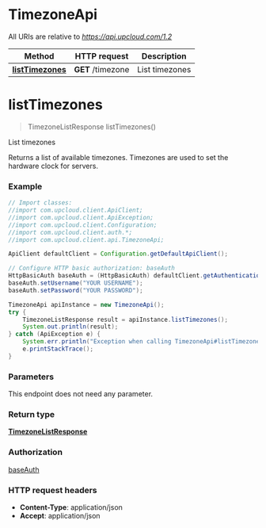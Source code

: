 # TimezoneApi

All URIs are relative to *https://api.upcloud.com/1.2*

Method | HTTP request | Description
------------- | ------------- | -------------
[**listTimezones**](TimezoneApi.md#listTimezones) | **GET** /timezone | List timezones


<a name="listTimezones"></a>
# **listTimezones**
> TimezoneListResponse listTimezones()

List timezones

Returns a list of available timezones. Timezones are used to set the hardware clock for servers.

### Example
```java
// Import classes:
//import com.upcloud.client.ApiClient;
//import com.upcloud.client.ApiException;
//import com.upcloud.client.Configuration;
//import com.upcloud.client.auth.*;
//import com.upcloud.client.api.TimezoneApi;

ApiClient defaultClient = Configuration.getDefaultApiClient();

// Configure HTTP basic authorization: baseAuth
HttpBasicAuth baseAuth = (HttpBasicAuth) defaultClient.getAuthentication("baseAuth");
baseAuth.setUsername("YOUR USERNAME");
baseAuth.setPassword("YOUR PASSWORD");

TimezoneApi apiInstance = new TimezoneApi();
try {
    TimezoneListResponse result = apiInstance.listTimezones();
    System.out.println(result);
} catch (ApiException e) {
    System.err.println("Exception when calling TimezoneApi#listTimezones");
    e.printStackTrace();
}
```

### Parameters
This endpoint does not need any parameter.

### Return type

[**TimezoneListResponse**](TimezoneListResponse.md)

### Authorization

[baseAuth](../README.md#baseAuth)

### HTTP request headers

 - **Content-Type**: application/json
 - **Accept**: application/json

